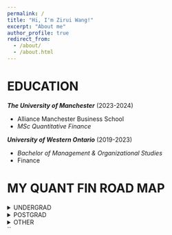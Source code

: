 ```yaml
---
permalink: /
title: "Hi, I'm Zirui Wang!"
excerpt: "About me"
author_profile: true
redirect_from: 
  - /about/
  - /about.html
---
```


EDUCATION
======

***The University of Manchester*** (2023-2024)
+ Alliance Manchester Business School
+ _MSc Quantitative Finance_

***University of Western Ontario*** (2019-2023)
+ _Bachelor of Management & Organizational Studies_
+ Finance


MY QUANT FIN ROAD MAP 
======
<details>
<summary>UNDERGRAD</summary>

  <b>2019</b>
  <ul>
    <li><i>Calculus I</i></li>
    <li><i>Matrix Algebra</i></li>
    <li><i>Calculus II</i></li>
  </ul>
  <b>2020</b>
  <ul>
    <li><i>Python</i></li>
    <li><i>Intermediate Microeconomics I</i></li>
    <li><i>Intermediate Microeconomics II</i></li>
  </ul>
  <b>2021</b>
  <ul>
    <li><i>Econometrics I</i></li>
    <li><i>Econometrics II</i></li>
    <li><i>Financial Markets & Institutions</i></li>
  </ul>
  <b>2022</b>
  <ul>
    <li><i>Managerial Accounting</i></li>
    <li><i>Intermediate Macroeconomics</i></li>
    <li><i>Advanced Corporate Finance</i></li>
    <li><i>Derivatives</i></li>
  </ul>

</details>

<details>
<summary>POSTGRAD</summary>

  <b>2023 S1</b>
  <ul>
    <li><i>Derivative Securities</i></li>
    <li><i>Asset Pricing Theory</i></li>
    <li><i>Stochastic Calculus</i></li>
    <li><i>Martingale Theory for Finance</i></li>
  </ul>
  <b>2023 S2</b>
  <ul>
    <li><i>Stochastic Control for Finance</i></li>
    <li><i>Stochastic Modelling for Finance</i></li>
    <li><i>Brownian Motion</i></li>
    <li><i>Computational Finance</i></li>
  </ul>

</details>

<details>
<summary>OTHER</summary>

  <ul>
    <li><i>C++ Programing Specialization with PekingU/Coursera.org</i></li>
    <li><i>Investment Management with Python and Machine Learning with EDHEC Business School/Coursera.org</i></li>
  </ul>
  
</details>
``

